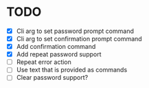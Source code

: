 # TODO
  - [X] Cli arg to set password prompt command
  - [X] Cli arg to set confirmation prompt command
  - [X] Add confirmation command
  - [X] Add repeat password support
  - [ ] Repeat error action
  - [ ] Use text that is provided as commands
  - [ ] Clear password support?
